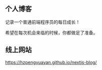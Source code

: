 ## 个人博客

记录一个普通前端程序员的每日成长！

希望在每次机会来临的时候，你都做足了准备。



## 线上网站

https://hzpengyuayan.github.io/nextjs-blog/